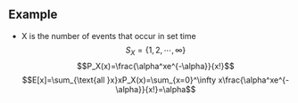 ## Example
- X is the number of events that occur in set time
$$S_X=\{1,2,\cdots,\infty\}$$
$$P_X(x)=\frac{\alpha^xe^{-\alpha}}{x!}$$
$$E[x]=\sum_{\text{all }x}xP_X(x)=\sum_{x=0}^\infty x\frac{\alpha^xe^{-\alpha}}{x!}=\alpha$$
